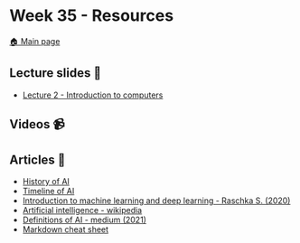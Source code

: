 # Week 35 - Resources 

[:house: Main page](https://github.com/pr0fez/AI24-intro)

## Lecture slides :book:
- [Lecture 2 - Introduction to computers](https://github.com/pr0fez/AI24-intro/blob/main/Lectures/Introduction_To_Computers.pdf)

## Videos :video_camera:

## Articles :newspaper:

- [History of AI][wiki_history]
- [Timeline of AI][timeline_ai]
- [Introduction to machine learning and deep learning - Raschka S. (2020)](https://sebastianraschka.com/blog/2020/intro-to-dl-ch01.html)
- [Artificial intelligence - wikipedia](https://en.wikipedia.org/wiki/Artificial_intelligence)
- [Definitions of AI - medium (2021)](https://medium.com/swlh/these-are-the-best-definitions-of-artificial-intelligence-you-can-read-today-7c53c0e38584)
- [Markdown cheat sheet](https://www.markdownguide.org/cheat-sheet/)

[wiki_history]: https://en.wikipedia.org/wiki/History_of_artificial_intelligence
[timeline_ai]: https://en.wikipedia.org/wiki/Timeline_of_artificial_intelligence
